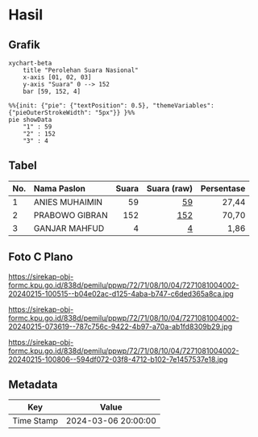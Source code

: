 # Hasil

## Grafik

```mermaid
xychart-beta
    title "Perolehan Suara Nasional"
    x-axis [01, 02, 03]
    y-axis "Suara" 0 --> 152
    bar [59, 152, 4]
```

```mermaid
%%{init: {"pie": {"textPosition": 0.5}, "themeVariables": {"pieOuterStrokeWidth": "5px"}} }%%
pie showData
    "1" : 59
    "2" : 152
    "3" : 4
```

## Tabel

| No. | Nama Paslon    | Suara | Suara (raw) | Persentase |
|:--- |:-------------- | -----:| -----------:| ----------:|
| 1   | ANIES MUHAIMIN | 59    | [59][p-1]   | 27,44      |
| 2   | PRABOWO GIBRAN | 152   | [152][p-2]  | 70,70      |
| 3   | GANJAR MAHFUD  | 4     | [4][p-3]    | 1,86       |


[p-1]: https://github.com/gigit-pemilu/pemilu-2024/blob/main/pilpres/hitung-suara/sub/72-sulawesi-tengah/sub/71-kota-palu/sub/08-mantikulore/sub/1004-tanamodindi/sub/002-tps/sub/paslon-1.txt
[p-2]: https://github.com/gigit-pemilu/pemilu-2024/blob/main/pilpres/hitung-suara/sub/72-sulawesi-tengah/sub/71-kota-palu/sub/08-mantikulore/sub/1004-tanamodindi/sub/002-tps/sub/paslon-2.txt
[p-3]: https://github.com/gigit-pemilu/pemilu-2024/blob/main/pilpres/hitung-suara/sub/72-sulawesi-tengah/sub/71-kota-palu/sub/08-mantikulore/sub/1004-tanamodindi/sub/002-tps/sub/paslon-3.txt

## Foto C Plano

https://sirekap-obj-formc.kpu.go.id/838d/pemilu/ppwp/72/71/08/10/04/7271081004002-20240215-100515--b04e02ac-d125-4aba-b747-c6ded365a8ca.jpg

https://sirekap-obj-formc.kpu.go.id/838d/pemilu/ppwp/72/71/08/10/04/7271081004002-20240215-073619--787c756c-9422-4b97-a70a-ab1fd8309b29.jpg

https://sirekap-obj-formc.kpu.go.id/838d/pemilu/ppwp/72/71/08/10/04/7271081004002-20240215-100806--594df072-03f8-4712-b102-7e1457537e18.jpg


## Metadata

| Key        | Value               |
| ---------- | ------------------- |
| Time Stamp | 2024-03-06 20:00:00 |



